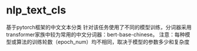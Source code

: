 # nlp_text_cls
基于pytorch框架的中文文本分类
针对该任务使用了不同的模型训练，分词器采用transformer家族中较为常用的中文分词器：bert-base-chinese。
注意：每种模型或算法的训练轮数（epoch_num）均不相同，取决于模型的参数多少和复杂度
